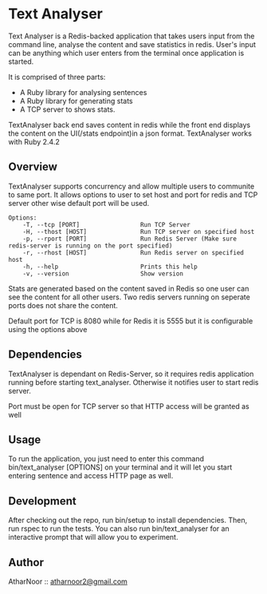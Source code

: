Text Analyser
======

Text Analyser is a Redis-backed application that takes users input from the command line, analyse the content and save statistics in redis.
User's input can be anything which user enters from the terminal once application is started.

It is comprised of three parts:

  * A Ruby library for analysing sentences
  * A Ruby library for generating stats
  * A TCP server to shows stats.

TextAnalyser back end saves content in redis while the front end displays the content on the UI(/stats endpoint)in a json format. TextAnalyser works with Ruby 2.4.2


Overview
--------

TextAnalyser supports concurrency and allow multiple users to communite to same port. It allows options to user to set host and port for redis and TCP server other wise default port will be used.

```
Options:
    -T, --tcp [PORT]                 Run TCP Server
    -H, --thost [HOST]               Run TCP server on specified host
    -p, --rport [PORT]               Run Redis Server (Make sure redis-server is running on the port specified)
    -r, --rhost [HOST]               Run Redis server on specified host
    -h, --help                       Prints this help
    -v, --version                    Show version

```
Stats are generated based on the content saved in Redis so one user can see the content for all other users. Two redis servers running on seperate ports does not share the content.

Default port for TCP is 8080 while for Redis it is 5555 but it is configurable using the options above


Dependencies
------------

TextAnalyser is dependant on Redis-Server, so it requires redis application running before starting text_analyser. Otherwise it notifies user to start redis server.

Port must be open for TCP server so that HTTP access will be granted as well


Usage
------

To run the application, you just need to enter this command bin/text_analyser [OPTIONS] on your terminal and it will let you start entering sentence and access HTTP page as well.

Development
-----------

After checking out the repo, run bin/setup to install dependencies. Then, run rspec to run the tests. You can also run bin/text_analyser for an interactive prompt that will allow you to experiment.

Author
------

AtharNoor :: atharnoor2@gmail.com
